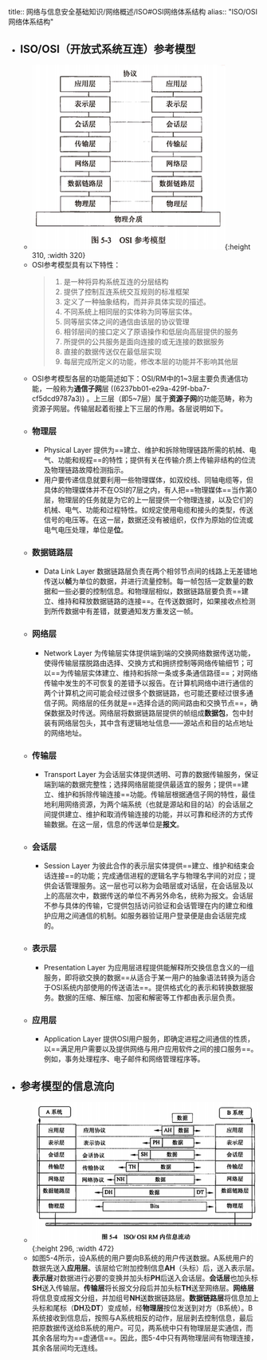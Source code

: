title:: 网络与信息安全基础知识/网络概述/ISO#OSI网络体系结构
alias:: "ISO/OSI网络体系结构"

- ## ISO/OSI（开放式系统互连）参考模型
	- ![image.png](../assets/image_1649135714585_0.png){:height 310, :width 320}
	- OSI参考模型具有以下特性：
	  > 1. 是一种将异构系统互连的分层结构
	  > 2. 提供了控制互连系统交互规则的标准框架
	  > 3. 定义了一种抽象结构，而并非具体实现的描述。
	  > 4. 不同系统上相同层的实体称为同等层实体。
	  > 5. 同等层实体之间的通信由该层的协议管理
	  > 6. 相邻层间的接口定义了原语操作和低层向高层提供的服务
	  > 7. 所提供的公共服务是面向连接的或无连接的数据服务
	  > 8. 直接的数据传送仅在最低层实现
	  > 9. 每层完成所定义的功能，修改本层的功能并不影响其他层
	- OSI参考模型各层的功能简述如下：OSI/RM中的1~3层主要负责通信功能，一般称为**通信子网**层 ((6237bb01-e29a-429f-bba7-cf5dcd9787a3)) 。上三层（即5~7层）属于**资源子网**的功能范畴，称为资源子网层。传输层起着衔接上下三层的作用。各层说明如下。
	- ### 物理层
		- Physical Layer 提供为==建立、维护和拆除物理链路所需的机械、电气、功能和规程==的特性；提供有关在传输介质上传输非结构的位流及物理链路故障检测指示。
		- 用户要传递信息就要利用一些物理媒体，如双绞线、同轴电缆等，但具体的物理媒体并不在OSI的7层之内，有人把==物理媒体==当作第0层，物理层的任务就是为它的上一层提供一个物理连接，以及它们的机械、电气、功能和过程特性。如规定使用电缆和接头的类型，传送信号的电压等。在这一层，数据还没有被组织，仅作为原始的位流或电气电压处理，单位是**位**。
	- ### 数据链路层
		- Data Link Layer 数据链路层负责在两个相邻节点间的线路上无差错地传送以**帧**为单位的数据，并进行流量控制。每一帧包括一定数量的数据和一些必要的控制信息。和物理层相似，数据链路层要负责==建立、维持和释放数据链路的连接==。在传送数据时，如果接收点检测到所传数据中有差错，就要通知发方重发这一帧。
	- ### 网络层
		- Network Layer 为传输层实体提供端到端的交换网络数据传送功能，使得传输层摆脱路由选择、交换方式和拥挤控制等网络传输细节；可以==为传输层实体建立、维持和拆除一条或多条通信路径==；对网络传输中发生的不可恢复的差错予以报告。在计算机网络中进行通信的两个计算机之间可能会经过很多个数据链路，也可能还要经过很多通信子网。网络层的任务就是==选择合适的网间路由和交换节点==，确保数据及时传送。网络层将数据链路层提供的帧组成**数据包**，包中封装有网络层包头，其中含有逻辑地址信息——源站点和目的站点地址的网络地址。
	- ### 传输层
		- Transport Layer 为会话层实体提供透明、可靠的数据传输服务，保证端到端的数据完整性；选择网络层能提供最适宜的服务；提供==建立、维护和拆除传输连接==功能。传输层根据通信子网的特性，最佳地利用网络资源，为两个端系统（也就是源站和目的站）的会话层之间提供建立、维护和取消传输连接的功能，并以可靠和经济的方式传输数据。在这一层，信息的传送单位是**报文**。
	- ### 会话层
		- Session Layer 为彼此合作的表示层实体提供==建立、维护和结束会话连接==的功能；完成通信进程的逻辑名字与物理名字间的对应；提供会话管理服务。这一层也可以称为会晤层或对话层，在会话层及以上的高层次中，数据传送的单位不再另外命名，统称为报文。会话层不参与具体的传输，它提供包括访问验证和会话管理在内的建立和维护应用之间通信的机制。如服务器验证用户登录便是由会话层完成的。
	- ### 表示层
		- Presentation Layer 为应用层进程提供能解释所交换信息含义的一组服务，即将欲交换的数据==从适合于某一用户的抽象语法转换为适合于OSI系统内部使用的传送语法==。提供格式化的表示和转换数据服务。数据的压缩、解压缩、加密和解密等工作都由表示层负责。
	- ### 应用层
		- Application Layer 提供OSI用户服务，即确定进程之间通信的性质，以==满足用户需要以及提供网络与用户应用软件之间的接口服务==。例如，事务处理程序、电子邮件和网络管理程序等。
- ## 参考模型的信息流向
	- ![image.png](../assets/image_1649136234749_0.png){:height 296, :width 472}
	- 如图5-4所示，设A系统的用户要向B系统的用户传送数据。A系统用户的数据先送入**应用层**。该层给它附加控制信息**AH**（头标）后，送入表示层。**表示层**对数据进行必要的变换并加头标**PH**后送入会话层。**会话层**也加头标**SH**送入传输层。**传输层**将长报文分段后并加头标**TH**送至网络层。**网络层**将信息变成报文分组，并加组号**NH**送数据链路层。**数据链路层**将信息加上头标和尾标（**DH**及**DT**）变成帧，经**物理层**按位发送到对方（B系统）。B系统接收到信息后，按照与A系统相反的动作，层层剥去控制信息，最后把原数据传送给B系统的用户。可见，两系统中只有物理层是实通信，而其余各层均为==虚通信==。因此，图5-4中只有两物理层间有物理连接，其余各层间均无连线。